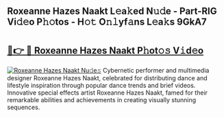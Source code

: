 ## Roxeanne Hazes Naakt L𝚎a𝚔ed N𝚞𝚍e - Part-RIG Vi𝚍𝚎o P𝚑𝚘tos - H𝚘𝚝 O𝚗𝚕yf𝚊ns L𝚎a𝚔s 9GkA7

# <h2><a href="http://kfbgu6p.oniu.top/?m=Roxeanne+Hazes+Naakt">🔗👉 🔴 Roxeanne Hazes Naakt P𝚑ot𝚘𝚜 V𝚒d𝚎o</a></h2>

[![Roxeanne Hazes Naakt Nu𝚍e𝚜](https://i.imgur.com/0qMVB7G.gif)](http://kfbgu6p.oniu.top/?m=Roxeanne+Hazes+Naakt)
Cybernetic performer and multimedia designer Roxeanne Hazes Naakt, celebrated for distributing dance and lifestyle inspiration through popular dance trends and brief videos. Innovative special effects artist Roxeanne Hazes Naakt, famed for their remarkable abilities and achievements in creating visually stunning sequences.  
